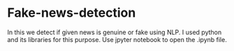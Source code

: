 # Fake-news-detection
In this we detect if  given news is genuine or fake using NLP.
I used python and its libraries for this purpose.
Use jpyter notebook to open the .ipynb file.

